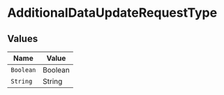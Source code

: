 # AdditionalDataUpdateRequestType


## Values

| Name      | Value     |
| --------- | --------- |
| `Boolean` | Boolean   |
| `String`  | String    |